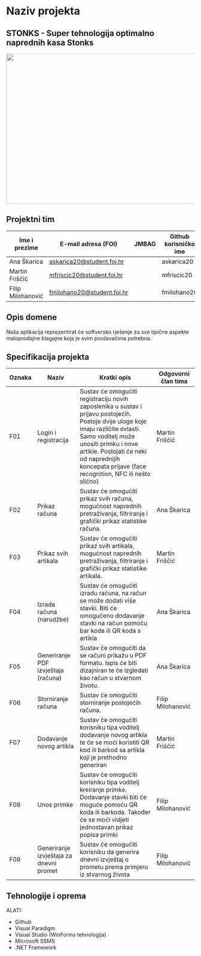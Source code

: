 
<!--Sav programski kod potrebno je verzionirati u glavnoj **master** grani i **obvezno** smjestiti u mapu Software. Sve artefakte (npr. slike) koje ćete koristiti u vašoj dokumentaciju obvezno verzionirati u posebnoj grani koja je već kreirana i koja se naziva **master-docs** i smjestiti u mapu Documentation.

Nakon vaše prijave bit će vam dodijeljen mentor s kojim ćete tijekom semestra raditi na ovom projektu. Mentor će vam slati povratne informacije kroz sekciju Discussions također dostupnu na GitHubu vašeg projekta. -->

# Naziv projekta
<h2>STONKS - Super tehnologija optimalno naprednih kasa Stonks</h2>

<p align="center">
<img src="https://i.ytimg.com/vi/if-2M3K1tqk/maxresdefault.jpg" height="400px" width="600px"  > </img>
</p>

## Projektni tim

Ime i prezime | E-mail adresa (FOI) | JMBAG | Github korisničko ime | 
------------  | ------------------- | ----- | --------------------- | 
Ana Škarica | askarica20@student.foi.hr |  | askarica20 
Martin Friščić | mfriscic20@student.foi.hr |  | mfriscic20 
Filip Milohanović | fmilohano20@student.foi.hr |  | fmilohano20 

## Opis domene
<!--Umjesto ovih uputa opišite domenu ili problem koji pokrivate vašim  projektom. Domena može biti proizvoljna, ali obratite pozornost da sukladno ishodima učenja, domena omogući primjenu zahtijevanih koncepata kako je to navedeno u sljedećem poglavlju. Priložite odgovarajuće skice gdje je to prikladno.-->
Naša aplikacija reprezentirat će softversko rješenje za sve tipične aspekte maloprodajne blagajne koja je svim prodavačima potrebna. 
## Specifikacija projekta
<!--Umjesto ovih uputa opišite zahtjeve za funkcionalnošću programskog proizvoda. Pobrojite osnovne funkcionalnosti i za svaku naznačite ime odgovornog člana tima. Opišite buduću arhitekturu programskog proizvoda. Obratite pozornost da bi arhitektura trebala biti višeslojna s odvojenom (dislociranom) bazom podatka koju ćemo za vas mi pripremiti i dati vam pristup naknadno. Također uzmite u obzir da bi svaki član tima treba biti odgovorana za otprilike 3 funkcionalnosti, te da bi opterećenje članova tima trebalo biti ujednačeno. Priložite odgovarajuće dijagrame i skice gdje je to prikladno. Funkcionalnosti sustava bobrojite u tablici ispod koristeći predložak koji slijedi:-->

Oznaka | Naziv | Kratki opis | Odgovorni član tima
------ | ----- | ----------- | -------------------
F01 | Login i registracija | Sustav će omogućiti registraciju novih zaposlenika u sustav i prijavu postojećih. Postoje dvije uloge koje imaju različite ovlasti. Samo voditelj može unositi primku i nove artikle. Postojati će neki od naprednijih koncepata prijave (face recognition, NFC ili nešto slično)  | Martin Friščić
F02 | Prikaz računa | Sustav će omogućiti prikaz svih računa, mogućnost naprednih pretraživanja, filtriranje i grafički prikaz statistike računa.| Ana Škarica
F03 | Prikaz svih artikala | Sustav će omogućiti prikaz svih artikala, mogućnost naprednih pretraživanja, filtriranje i grafički prikaz statistike artikala.  | Martin Friščić
F04 | Izrada računa (narudžbe) | Sustav će omogućiti izradu računa, na račun se može dodati više stavki. Biti će omogućeno dodavanje stavki na račun pomoću bar koda ili QR koda s artikla| Ana Škarica
F05 | Generiranje PDF izvještaja (računa) | Sustav će omogućiti da se računi prikažu u PDF formatu. Ispis će biti dizajniran te će izgledati kao račun u stvarnom životu. | Ana Škarica
F06 | Storniranje računa | Sustav će omogućiti storniranje postojećih računa. | Filip Milohanović
F07 | Dodavanje novog artikla | Sustav će omogućiti korisniku tipa voditelj dodavanje novog artikla te će se moći koristiti QR kod ili barkod sa artikla koji je prethodno generiran  | Martin Friščić
F08 | Unos primke | Sustav će omogućiti korisniku tipa voditelj kreiranje primke. Dodavanje stavki biti će moguće pomoću QR koda ili barkoda. Također će se moći vidjeti jednostavan prikaz popisa primki| Filip Milohanović
F09 | Generiranje izvještaja za dnevni promet | Sustav će omogućiti korisniku da generira dnevni izvještaj o prometu prema primjeru iz stvarnog života | Filip Milohanović

## Tehnologije i oprema
<!--Umjesto ovih uputa jasno popišite sve tehnologije, alate i opremu koju ćete koristiti pri implementaciji vašeg rješenja. Projekti se razvijaju koristeći .Net Framework ili .Net Core razvojne okvire, a vrsta projekta može biti WinForms, WPF i UWP. Ne zaboravite planirati korištenje tehnologija u aktivnostima kao što su projektni menadžment ili priprema dokumentacije. Tehnologije koje ćete koristiti bi trebale biti javno dostupne, a ako ih ne budemo obrađivali na vježbama u vašoj dokumentaciji ćete morati navesti način preuzimanja, instaliranja i korištenja onih tehnologija koje su neopbodne kako bi se vaš programski proizvod preveo i pokrenuo. Pazite da svi alati koje ćete koristiti moraju imati odgovarajuću licencu. Što se tiče zahtjeva nastavnika, obvezno je koristiti git i GitHub za verzioniranje programskog koda, GitHub Wiki za pisanje tehničke i projektne dokumentacije, a projektne zadatke je potrebno planirati i pratiti u alatu GitHub projects. -->

ALATI:

<ul>
<li>Github</li>
<li>Visual Paradigm</li>
<li>Visual Studio (WinForms tehnologija) </li>
<li> Microsoft SSMS</li>
<li>.NET Framework</li>
</ul>

